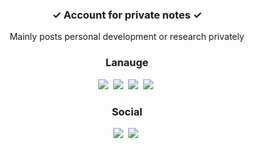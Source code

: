 <h3 align="center"> ✓ Account for private notes ✓ </h3>
<p align="center">
  Mainly posts personal development or research privately
</p>


<h3 align="center"> Lanauge </h3>
<p align="center">
  <img src="https://img.shields.io/badge/C++-00599C?style=flat-square&logo=C%2B%2B&logoColor=white"/></a>&nbsp
  <img src="https://img.shields.io/badge/Java-007396?style=flat-square&logo=Java&logoColor=white"/></a>&nbsp
  <img src="https://img.shields.io/badge/Python-3766AB?style=flat-square&logo=Python&logoColor=white"/></a>&nbsp 
  <img src="https://img.shields.io/badge/Javascript-ffb13b?style=flat-square&logo=javascript&logoColor=white"/></a>&nbsp 
</p>

<h3 align="center"> Social </h3>
<p align="center">
  <a href="https://github.com/mingyuu2"><img src="https://img.shields.io/badge/GitHub-181717?style=for-the-badge&logo=appveyor&logoColor=white&link=https://github.com/mingyuu2"/></a>&nbsp
  <a href="https://www.instagram.com/mngyuu2/"><img src="https://img.shields.io/badge/Instagram-E4405F?style=for-the-badge&logo=appveyor&logoColor=white&link=https://www.instagram.com/mingyuu__2/"/></a>&nbsp
</p>
